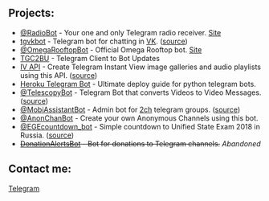 ## Projects:
<!---
- <a href="https://t.me/SaleerBot" target="_blank">@SaleerBot</a> - Anonymous Cryptocurrrency exchange in Telegram. <a href="https://saleer.com/" target="_blank">Site</a>
-->
- <a href="https://t.me/RadioBot" target="_blank">@RadioBot</a> - Your one and only Telegram radio receiver. <a href="https://aacplus.ru/" target="_blank">Site</a>  
- <a href="https://akentev.com/tgvkbot" target="_blank">tgvkbot</a> - Telegram bot for chatting in <a href="https://vk.com" target="_blank">VK</a>.    (<a href="https://github.com/Kylmakalle/tgvkbot" target="_blank">source</a>)
- <a href="https://t.me/OmegaRooftopBot" target="_blank">@OmegaRooftopBot</a> - Official Omega Rooftop bot. <a href="https://omegarooftop.ru/" target="_blank">Site</a>  
- <a href="https://github.com/Kylmakalle/TGC2BU" target="_blank">TGC2BU</a> - Telegram Client to Bot Updates
- <a href="https://akentev.com/ivapi" target="_blank">IV API</a> - Create Telegram Instant View image galleries and audio playlists using this API.    (<a href="https://github.com/Kylmakalle/ivapi" target="_blank">source</a>)
- <a href="https://github.com/Kylmakalle/heroku-telegram-bot" target="_blank">Heroku Telegram Bot</a> - Ultimate deploy guide for python telegram bots.
- <a href="https://t.me/TelescopyBot" target="_blank">@TelescopyBot</a> - Telegram Bot that converts Videos to Video Messages.  (<a href="https://github.com/Kylmakalle/Telescopy" target="_blank">source</a>)
- <a href="https://t.me/MobiAssistantBot" target="_blank">@MobiAssistantBot</a> - Admin bot for <a href="https://t.me/dvachannel" target="_blank">2ch</a> telegram groups.    (<a href="https://github.com/Kylmakalle/assistant-bot" target="_blank">source</a>)
- <a href="https://t.me/AnonChanBot" target="_blank">@AnonChanBot</a> - Create your own Anonymous Channels using this bot.
- <a href="https://t.me/EGEcountdown_bot" target="_blank">@EGEcountdown_bot</a> - Simple countdown to Unified State Exam 2018 in Russia.  (<a href="https://github.com/Kylmakalle/EGEcountdown_bot" target="_blank">source</a>) 
- <strike><a href="https://t.me/ZapisZhizniDonationAlertsBot" target="_blank">DonationAlertsBot</a> - Bot for donations to Telegram channels.</strike> <i>Abandoned</i>


## Contact me:
<a href="https://t.me//Kylmakalle" target="_blank">Telegram</a>
